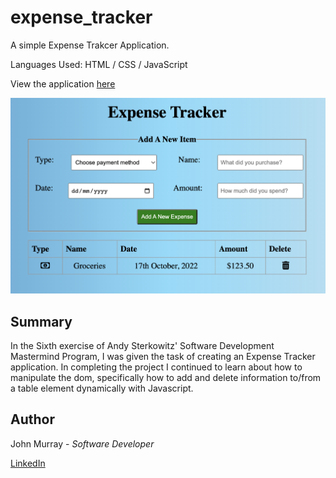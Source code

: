 # expense_tracker

A simple Expense Trakcer Application.

Languages Used:  HTML / CSS / JavaScript

View the application [here](https://jmurrii.github.io/expense_tracker/)


![My Image](assets/screenshot_expense_tracker.png)

## Summary
In the Sixth exercise of Andy Sterkowitz' Software Development Mastermind Program, I was given the task of creating an Expense Tracker application.
In completing the project I continued to learn about how to manipulate the dom, specifically how to add and delete information to/from a table element dynamically with Javascript.



## Author
John Murray - _Software Developer_

[LinkedIn](https://www.linkedin.com/in/jmurrii/)
